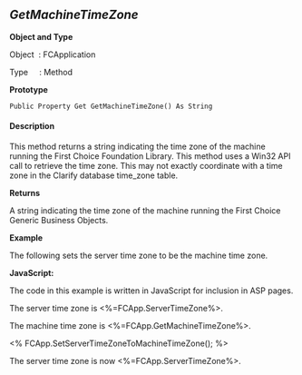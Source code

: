 _GetMachineTimeZone_
--------------------

**Object and Type**

Object  : FCApplication

Type     : Method

**Prototype**

```
Public Property Get GetMachineTimeZone() As String
```

#### Description

This method returns a string indicating the time zone of the machine running the First Choice Foundation Library. This method uses a Win32 API call to retrieve the time zone. This may not exactly coordinate with a time zone in the Clarify database time_zone table.

**Returns**

A string indicating the time zone of the machine running the First Choice Generic Business Objects.

**Example**

The following sets the server time zone to be the machine time zone.

**JavaScript:**

The code in this example is written in JavaScript for inclusion in ASP pages.

The server time zone is <%=FCApp.ServerTimeZone%>.<BR>

The machine time zone is <%=FCApp.GetMachineTimeZone%>.<BR>

<% FCApp.SetServerTimeZoneToMachineTimeZone(); %>

The server time zone is now <%=FCApp.ServerTimeZone%>.<BR>